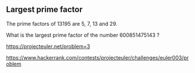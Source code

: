 ## Largest prime factor

The prime factors of 13195 are 5, 7, 13 and 29.

What is the largest prime factor of the number 600851475143 ?

https://projecteuler.net/problem=3

https://www.hackerrank.com/contests/projecteuler/challenges/euler003/problem